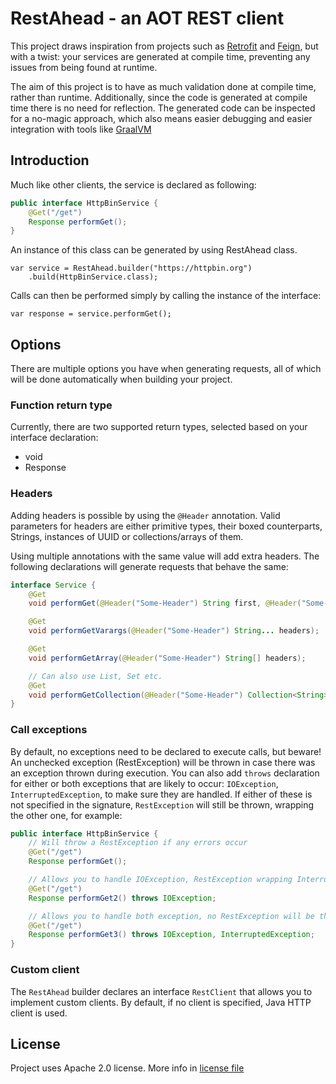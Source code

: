 # RestAhead - an AOT REST client

This project draws inspiration from projects such as [Retrofit](https://square.github.io/retrofit/)
and [Feign](https://github.com/OpenFeign/feign), but with a twist: your services are generated at compile time,
preventing any issues from being found at runtime.

The aim of this project is to have as much validation done at compile time, rather than runtime. Additionally, since the
code is generated at compile time there is no need for reflection. The generated code can be inspected for a no-magic
approach, which also means easier debugging and easier integration with tools like [GraalVM](https://www.graalvm.org/)

## Introduction

Much like other clients, the service is declared as following:

```java
public interface HttpBinService {
    @Get("/get")
    Response performGet();
}
```

An instance of this class can be generated by using RestAhead class.

```jshelllanguage
var service = RestAhead.builder("https://httpbin.org")
    .build(HttpBinService.class);
```

Calls can then be performed simply by calling the instance of the interface:

```jshelllanguage
var response = service.performGet();
```

## Options

There are multiple options you have when generating requests, all of which will be done automatically when building your
project.

### Function return type

Currently, there are two supported return types, selected based on your interface declaration:

- void
- Response

### Headers

Adding headers is possible by using the `@Header` annotation. Valid parameters for headers are either primitive types,
their boxed counterparts, Strings, instances of UUID or collections/arrays of them.

Using multiple annotations with the same value will add extra headers. The following declarations will generate requests
that behave the same:

```java
interface Service {
    @Get
    void performGet(@Header("Some-Header") String first, @Header("Some-Header") String second);

    @Get
    void performGetVarargs(@Header("Some-Header") String... headers);

    @Get
    void performGetArray(@Header("Some-Header") String[] headers);

    // Can also use List, Set etc.
    @Get
    void performGetCollection(@Header("Some-Header") Collection<String> headers);
}
```

### Call exceptions

By default, no exceptions need to be declared to execute calls, but beware! An unchecked exception (RestException) will
be thrown in case there was an exception thrown during execution. You can also add `throws` declaration for either or
both exceptions that are likely to occur: `IOException`, `InterruptedException`, to make sure they are handled. If
either of these is not specified in the signature, `RestException` will still be thrown, wrapping the other one, for
example:

```java
public interface HttpBinService {
    // Will throw a RestException if any errors occur
    @Get("/get")
    Response performGet();

    // Allows you to handle IOException, RestException wrapping InterruptedException may still occur
    @Get("/get")
    Response performGet2() throws IOException;

    // Allows you to handle both exception, no RestException will be thrown
    @Get("/get")
    Response performGet3() throws IOException, InterruptedException;
}
```

### Custom client

The `RestAhead` builder declares an interface `RestClient` that allows you to implement custom clients. By default, if
no client is specified, Java HTTP client is used.

## License

Project uses Apache 2.0 license. More info in [license file](LICENSE)